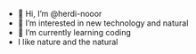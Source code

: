- 👋 Hi, I’m @herdi-nooor
- 👀 I’m interested in new technology and natural
- 🌱 I’m currently learning coding
- I like nature and the natural

<!---
herdi-nooor/herdi-nooor is a ✨ special ✨ repository because its `README.md` (this file) appears on your GitHub profile.
You can click the Preview link to take a look at your changes.
--->
